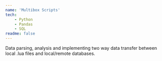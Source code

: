 ```yaml
---
name: 'Multibox Scripts'
tech:
    - Python
    - Pandas
    - SQL
readme: false
---
```


Data parsing, analysis and implementing two way data transfer between local .lua files and local/remote databases.